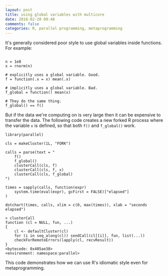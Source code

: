 ```yaml
---
layout: post
title: using global variables with multicore
date: 2018-02-20 09:48
comments: false
categories: R, parallel programming, metaprogramming
---
```


It's generally considered poor style to use global variables inside
functions. For example:

```{R}

n = 1e8
x = rnorm(n)

# explicitly uses a global variable. Good.
f = function(.x = x) mean(.x)

# implicitly uses a global variable. Bad.
f_global = function() mean(x)

# They do the same thing.
f_global() == f()

```

But if the data we're computing on is very large then it can be expensive
to transfer the data. The following code creates a new forked R process
where the variable `x` is defined, so that both `f()` and `f_global()` work.

```{R}
library(parallel)

cls = makeCluster(1L, "FORK")

calls = parse(text = "
    f()
    f_global()
    clusterCall(cls, f)
    clusterCall(cls, f, x)
    clusterCall(cls, f_global)
")

times = sapply(calls, function(expr) 
    system.time(eval(expr), gcFirst = FALSE)["elapsed"]
)

dotchart(times, calls, xlim = c(0, max(times)), xlab = "seconds elapsed")
```


```
> clusterCall
function (cl = NULL, fun, ...)
{
    cl <- defaultCluster(cl)
    for (i in seq_along(cl)) sendCall(cl[[i]], fun, list(...))
    checkForRemoteErrors(lapply(cl, recvResult))
}
<bytecode: 0x405ae38>
<environment: namespace:parallel>
```

This code demonstrates how we can use R's idiomatic style even for
metaprogramming.

